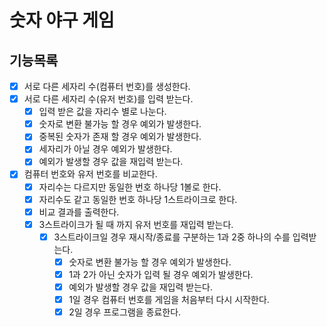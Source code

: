 # 숫자 야구 게임

## 기능목록

- [x] 서로 다른 세자리 수(컴퓨터 번호)를 생성한다.
- [x] 서로 다른 세자리 수(유저 번호)를 입력 받는다.
    - [x] 입력 받은 값을 자리수 별로 나눈다.
    - [x] 숫자로 변환 불가능 할 경우 예외가 발생한다.
    - [x] 중복된 숫자가 존재 할 경우 예외가 발생한다.
    - [x] 세자리가 아닐 경우 예외가 발생한다.
    - [x] 예외가 발생할 경우 값을 재입력 받는다.
- [x] 컴퓨터 번호와 유저 번호를 비교한다.
    - [x] 자리수는 다르지만 동일한 번호 하나당 1볼로 한다.
    - [x] 자리수도 같고 동일한 번호 하나당 1스트라이크로 한다.
    - [x] 비교 결과를 출력한다.
    - [x] 3스트라이크가 될 때 까지 유저 번호를 재입력 받는다.
        - [x] 3스트라이크일 경우 재시작/종료를 구분하는 1과 2중 하나의 수를 입력받는다.
            - [x] 숫자로 변환 불가능 할 경우 예외가 발생한다.
            - [x] 1과 2가 아닌 숫자가 입력 될 경우 예외가 발생한다.
            - [x] 예외가 발생할 경우 값을 재입력 받는다.
            - [x] 1일 경우 컴퓨터 번호를 게임을 처음부터 다시 시작한다.
            - [x] 2일 경우 프로그램을 종료한다.
